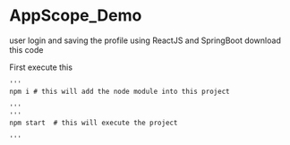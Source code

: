 # AppScope_Demo
user login and saving the profile using ReactJS and SpringBoot
download this code 

First execute this

    '''
    npm i # this will add the node module into this project
    
    '''
    '''
    npm start  # this will execute the project 
    
    '''
